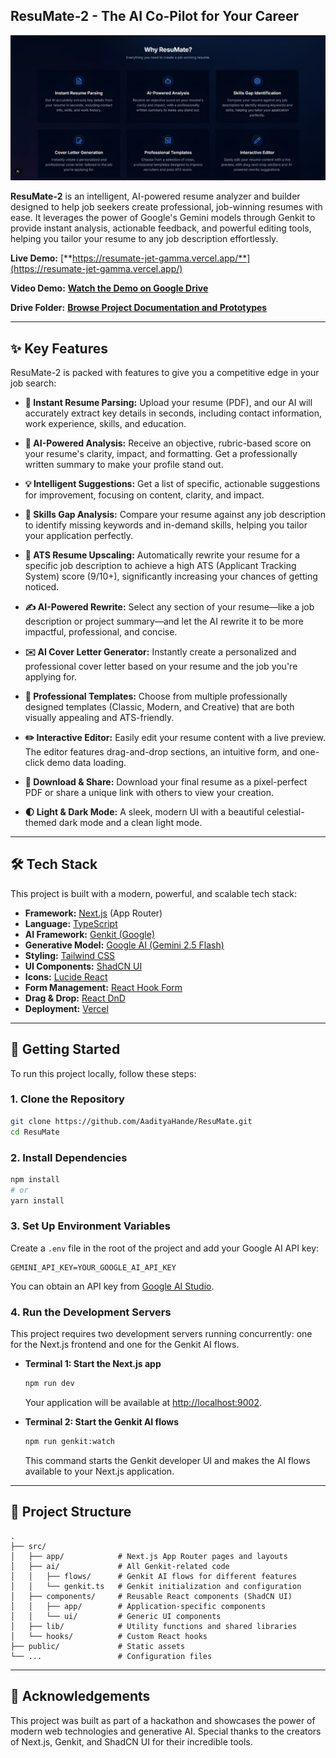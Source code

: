 ## ResuMate-2 - The AI Co-Pilot for Your Career

![ResuMate-2 Screenshot](https://raw.githubusercontent.com/AadityaHande/ResuMate/main/public/app-screenshot.jpeg)

**ResuMate-2** is an intelligent, AI-powered resume analyzer and builder designed to help job seekers create professional, job-winning resumes with ease. It leverages the power of Google's Gemini models through Genkit to provide instant analysis, actionable feedback, and powerful editing tools, helping you tailor your resume to any job description effortlessly.

**Live Demo:** [**https://resumate-jet-gamma.vercel.app/**](https://resumate-jet-gamma.vercel.app/)

**Video Demo:** [**Watch the Demo on Google Drive**](https://drive.google.com/file/d/1kkPhMjzEVRW4Vk-rWmrTqk6pTa-baUSL/view?usp=drivesdk)

**Drive Folder:** [**Browse Project Documentation and Prototypes**](https://drive.google.com/drive/folders/1hmjWhtTP2hcjd_ImWLQ3UABwYf3zzpGF?usp=sharing)

---

## ✨ Key Features

ResuMate-2 is packed with features to give you a competitive edge in your job search:

*   **📄 Instant Resume Parsing:** Upload your resume (PDF), and our AI will accurately extract key details in seconds, including contact information, work experience, skills, and education.

*   **🤖 AI-Powered Analysis:** Receive an objective, rubric-based score on your resume's clarity, impact, and formatting. Get a professionally written summary to make your profile stand out.

*   **💡 Intelligent Suggestions:** Get a list of specific, actionable suggestions for improvement, focusing on content, clarity, and impact.

*   **🎯 Skills Gap Analysis:** Compare your resume against any job description to identify missing keywords and in-demand skills, helping you tailor your application perfectly.

*   **🚀 ATS Resume Upscaling:** Automatically rewrite your resume for a specific job description to achieve a high ATS (Applicant Tracking System) score (9/10+), significantly increasing your chances of getting noticed.

*   **✍️ AI-Powered Rewrite:** Select any section of your resume—like a job description or project summary—and let the AI rewrite it to be more impactful, professional, and concise.

*   **✉️ AI Cover Letter Generator:** Instantly create a personalized and professional cover letter based on your resume and the job you're applying for.

*   **🎨 Professional Templates:** Choose from multiple professionally designed templates (Classic, Modern, and Creative) that are both visually appealing and ATS-friendly.

*   **✏️ Interactive Editor:** Easily edit your resume content with a live preview. The editor features drag-and-drop sections, an intuitive form, and one-click demo data loading.

*   **🔗 Download & Share:** Download your final resume as a pixel-perfect PDF or share a unique link with others to view your creation.

*   **🌓 Light & Dark Mode:** A sleek, modern UI with a beautiful celestial-themed dark mode and a clean light mode.

---

## 🛠️ Tech Stack

This project is built with a modern, powerful, and scalable tech stack:

*   **Framework:** [Next.js](https://nextjs.org/) (App Router)
*   **Language:** [TypeScript](https://www.typescriptlang.org/)
*   **AI Framework:** [Genkit (Google)](https://firebase.google.com/docs/genkit)
*   **Generative Model:** [Google AI (Gemini 2.5 Flash)](https://ai.google.dev/)
*   **Styling:** [Tailwind CSS](https://tailwindcss.com/)
*   **UI Components:** [ShadCN UI](https://ui.shadcn.com/)
*   **Icons:** [Lucide React](https://lucide.dev/guide/packages/lucide-react)
*   **Form Management:** [React Hook Form](https://react-hook-form.com/)
*   **Drag & Drop:** [React DnD](https://react-dnd.github.io/react-dnd/about)
*   **Deployment:** [Vercel](https://vercel.com/)

---

## 🚀 Getting Started

To run this project locally, follow these steps:

### 1. Clone the Repository

```bash
git clone https://github.com/AadityaHande/ResuMate.git
cd ResuMate
```

### 2. Install Dependencies

```bash
npm install
# or
yarn install
```

### 3. Set Up Environment Variables

Create a `.env` file in the root of the project and add your Google AI API key:

```env
GEMINI_API_KEY=YOUR_GOOGLE_AI_API_KEY
```

You can obtain an API key from [Google AI Studio](https://aistudio.google.com/app/apikey).

### 4. Run the Development Servers

This project requires two development servers running concurrently: one for the Next.js frontend and one for the Genkit AI flows.

*   **Terminal 1: Start the Next.js app**
    ```bash
    npm run dev
    ```
    Your application will be available at [http://localhost:9002](http://localhost:9002).

*   **Terminal 2: Start the Genkit AI flows**
    ```bash
    npm run genkit:watch
    ```
    This command starts the Genkit developer UI and makes the AI flows available to your Next.js application.

---

## 📂 Project Structure

```
.
├── src/
│   ├── app/            # Next.js App Router pages and layouts
│   ├── ai/             # All Genkit-related code
│   │   ├── flows/      # Genkit AI flows for different features
│   │   └── genkit.ts   # Genkit initialization and configuration
│   ├── components/     # Reusable React components (ShadCN UI)
│   │   ├── app/        # Application-specific components
│   │   └── ui/         # Generic UI components
│   ├── lib/            # Utility functions and shared libraries
│   └── hooks/          # Custom React hooks
├── public/             # Static assets
└── ...                 # Configuration files
```

---

## 🌟 Acknowledgements

This project was built as part of a hackathon and showcases the power of modern web technologies and generative AI. Special thanks to the creators of Next.js, Genkit, and ShadCN UI for their incredible tools.
